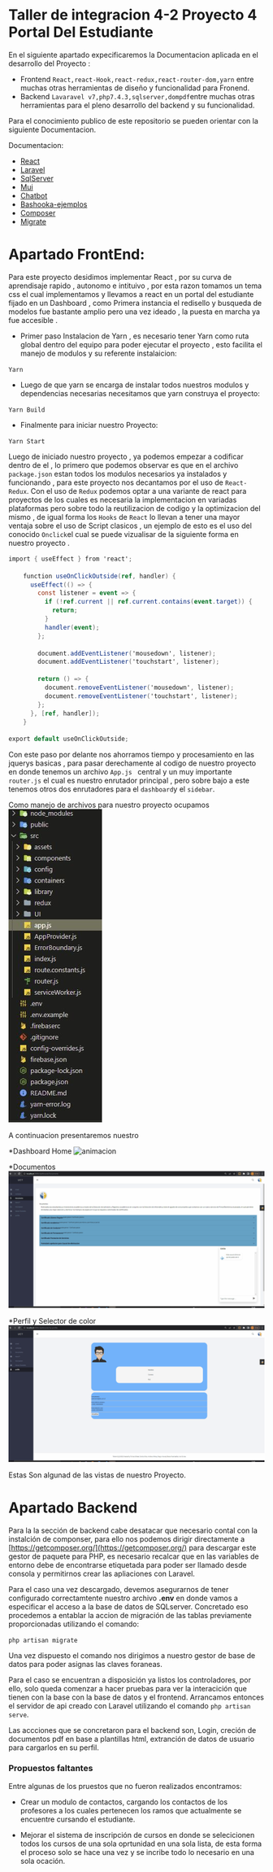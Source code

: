 # Taller de integracion 4-2 Proyecto 4 Portal Del Estudiante

En el siguiente apartado expecificaremos la Documentacion aplicada en el desarrollo del Proyecto :
* Frontend `React,react-Hook,react-redux,react-router-dom,yarn` entre muchas otras herramientas de diseño y funcionalidad para Fronend.
* Backend `Lavaravel v7,php7.4.3,sqlserver,dompdf`entre muchas otras herramientas para el pleno desarrollo del backend y su funcionalidad.


Para el conocimiento publico de este repositorio se pueden orientar con la siguiente Documentacion.

Documentacion:
* [React](https://es.reactjs.org/)
* [Laravel](https://laravel.com/)
* [SqlServer](https://cloudblogs.microsoft.com/sqlserver/)
* [Mui](https://mui.com/)
* [Chatbot](https://lucasbassetti.com.br/react-simple-chatbot/)
* [Bashooka-ejemplos](https://bashooka.com/?s=react)
* [Composer](https://getcomposer.org/)
* [Migrate](https://laravel.com/docs/9.x/migrations)

# Apartado FrontEnd:

Para este proyecto desidimos implementar React , por su curva de aprendisaje rapido , autonomo e intituivo , por esta razon tomamos un tema css el cual implementamos y llevamos a react en un portal del estudiante fijado en un Dashboard , como Primera instancia el redisello y busqueda de modelos fue bastante amplio pero una vez ideado , la puesta en marcha ya fue accesible .

* Primer paso Instalacion de Yarn , es necesario tener Yarn como ruta global dentro del equipo para poder ejecutar el proyecto , esto facilita el manejo de modulos y su referente instalaicion:
  
`Yarn`

* Luego de que yarn se encarga de instalar todos nuestros modulos y dependencias necesarias necesitamos que yarn construya el proyecto:
  
`Yarn Build`

* Finalmente para iniciar nuestro Proyecto:
 
`Yarn Start`

Luego de iniciado nuestro proyecto , ya podemos empezar a codificar dentro de el , lo primero que podemos observar es que en el archivo `package.json` estan todos los modulos necesarios ya instalados y funcionando , para este proyecto nos decantamos por el uso de `React-Redux`. Con el uso de `Redux` podemos optar a una variante de react para proyectos de los cuales es necesaria la implementacion en variadas plataformas pero sobre todo la reutilizacion de codigo y la optimizacion del mismo , de igual forma los `Hooks` de `React` lo llevan a tener una mayor ventaja sobre el uso de Script clasicos , un ejemplo de esto es el uso del conocido `Onclick`el cual se puede vizualisar de la siguiente forma en nuestro proyecto .

```csharp
import { useEffect } from 'react';

    function useOnClickOutside(ref, handler) {
      useEffect(() => {
        const listener = event => {
          if (!ref.current || ref.current.contains(event.target)) {
            return;
          }
          handler(event);
        };
    
        document.addEventListener('mousedown', listener);
        document.addEventListener('touchstart', listener);
    
        return () => {
          document.removeEventListener('mousedown', listener);
          document.removeEventListener('touchstart', listener);
        };
      }, [ref, handler]);
    }

export default useOnClickOutside;
```
Con este paso por delante nos ahorramos tiempo y procesamiento en las jquerys basicas , para pasar derechamente al codigo de nuestro proyecto en donde tenemos un archivo `App.js ` central y un muy importante `router.js` el cual es nuestro enrutador principal , pero sobre bajo a este tenemos otros dos enrutadores para el `dashboard`y el `sidebar`.

Como manejo de archivos para nuestro proyecto ocupamos 
![img](img/1.JPG)

A continuacion presentaremos nuestro 

*Dashboard Home
![animacion](img/ani2.gif)

*Documentos
![animacion](img/ani5.gif)

*Perfil y Selector de color 
![animacion](img/ani6.gif)

Estas Son algunad de las vistas de nuestro Proyecto.






# Apartado Backend

Para la la sección de backend cabe desatacar que necesario contal con la instalción de componser, para ello nos podemos dirigir directamente a [https://getcomposer.org/](https://getcomposer.org/) para descargar este gestor de paquete para PHP, es necesario recalcar que en las variables de entorno debe de encontrarse etiquetada para poder ser llamado desde consola y permitirnos crear las apliaciones con Laravel.

Para el caso una vez descargado, devemos asegurarnos de tener configurado correctamtente nuestro archivo **.env** en donde vamos a especificar el acceso a la base de datos de SQLserver. Concretado eso procedemos a entablar la accion de migración de las tablas previamente proporcionadas utilizando el comando:

`php artisan migrate`

Una vez dispuesto el comando nos dirigimos a nuestro gestor de base de datos para poder asignas las claves foraneas.

Para el caso se encuentran a disposición ya listos los controladores, por ello, solo queda comenzar a hacer pruebas para ver la interacición que tienen con la base con la base de datos y el frontend. Arrancamos entonces el servidor de api creado con Laravel utilizando el comando `php artisan serve`.

Las accciones que se concretaron para el backend son, Login, creción de documentos pdf en base a plantillas html, extranción de datos de usuario para cargarlos en su perfil.

### Propuestos faltantes
Entre algunas de los pruestos que no fueron realizados encontramos:

* Crear un modulo de contactos, cargando los contactos de los profesores a los cuales pertenecen los ramos que actualmente se encuentre cursando el estudiante.
    
* Mejorar el sistema de inscripción de cursos en donde se selecicionen todos los cursos de una sola oprtunidad en una sola lista, de esta forma el proceso solo se hace una vez y se incribe todo lo necesario en una sola ocación.